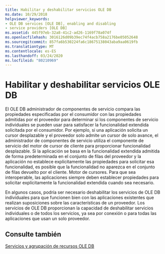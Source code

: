```yaml
---
title: Habilitar y deshabilitar servicios OLE DB
ms.date: 10/29/2018
helpviewer_keywords:
- OLE DB services [OLE DB], enabling and disabling
- service providers [OLE DB]
ms.assetid: 445f97eb-32a8-41c2-ad26-1169f78a074f
ms.openlocfilehash: 3016126d09b39ec74f4acb758a2176be05052648
ms.sourcegitcommit: 857fa6b530224fa6c18675138043aba9aa0619fb
ms.translationtype: MT
ms.contentlocale: es-ES
ms.lasthandoff: 03/24/2020
ms.locfileid: "80210969"
---
```

# <a name="enabling-and-disabling-ole-db-services"></a>Habilitar y deshabilitar servicios OLE DB

El OLE DB administrador de componentes de servicio compara las propiedades especificadas por el consumidor con las propiedades admitidas por el proveedor para determinar si los componentes de servicio individuales se pueden usar para satisfacer la funcionalidad extendida solicitada por el consumidor. Por ejemplo, si una aplicación solicita un cursor desplazable y el proveedor solo admite un cursor de solo avance, el administrador de componentes de servicio utiliza el componente de servicio del motor de cursor de cliente para proporcionar funcionalidad desplazable. Si la aplicación se basa en la funcionalidad extendida admitida de forma predeterminada en el conjunto de filas del proveedor y la aplicación no establece explícitamente las propiedades para solicitar esa funcionalidad, es posible que la funcionalidad no aparezca en el conjunto de filas devuelto por el cliente. Motor de cursores. Para que sea interoperable, las aplicaciones siempre deben establecer propiedades para solicitar explícitamente la funcionalidad extendida cuando sea necesario.

En algunos casos, podría ser necesario deshabilitar los servicios de OLE DB individuales para que funcionen bien con las aplicaciones existentes que realizan suposiciones sobre las características de un proveedor. Los servicios de OLE DB proporcionan la capacidad de deshabilitar servicios individuales o de todos los servicios, ya sea por conexión o para todas las aplicaciones que usan un solo proveedor.

## <a name="see-also"></a>Consulte también

[Servicios y agrupación de recursos OLE DB](../../data/oledb/ole-db-resource-pooling-and-services.md)
